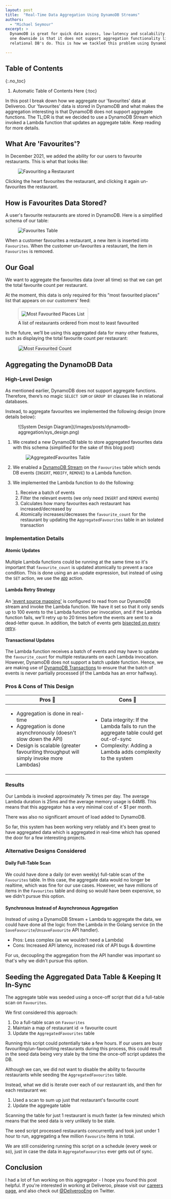 ```yaml
---
layout: post
title:  "Real-Time Data Aggregation Using DynamoDB Streams"
authors:
  - "Michael Seymour"
excerpt: >
  DynamoDB is great for quick data access, low-latency and scalability. However,
  one downside is that it does not support aggregation functionality like 
  relational DB's do. This is how we tackled this problem using DynamoDB Streams.

---
```


## Table of Contents
{:.no_toc}

1. Automatic Table of Contents Here
{:toc}

In this post I break down how we aggregate our 'favourites' data at Deliveroo. Our 'favourites' data is stored in DynamoDB and what makes the aggregation interesting is that DynamoDB does not support aggregate functions. The TL;DR is that we decided to use a DynamoDB Stream which invoked a Lambda function that updates an aggregate table. Keep reading for more details.

## What Are 'Favourites'?

In December 2021, we added the ability for our users to favourite restaurants. This is what that looks like:

<figure class="small">
<img src="/images/posts/dynamodb-aggregation/fav_restaurant.gif" alt="Favouriting a Restaurant" style="max-width:461px">
</figure>

Clicking the heart favourites the restaurant, and clicking it again un-favourites the restaurant.

## How is Favourites Data Stored?

A user's favourite restaurants are stored in DynamoDB. Here is a simplified schema of our table:

<figure>
<img src="/images/posts/dynamodb-aggregation/fav_table.png" alt="Favourites Table" style="max-width:600px">
</figure>

When a customer favourites a restaurant, a new item is inserted into `Favourites`. When the customer un-favourites a restaurant, the item in `Favourites` is removed.

## Our Goal

We want to aggregate the favourites data (over all time) so that we can get the total favourite count per restaurant.

At the moment, this data is only required for this “most favourited places” list that appears on our customers' feed:

<figure>
<img src="/images/posts/dynamodb-aggregation/fav_carousel.png" alt="Most Favourited Places List" style="padding:10px;border:1px solid #CCC;background-color:#FFF;border-radius:5px;">
<figcaption>
A list of restaurants ordered from most to least favourited
</figcaption>
</figure>

In the future, we’ll be using this aggregated data for many other features, such as displaying the total favourite count per restaurant:

<figure>
<img src="/images/posts/dynamodb-aggregation/fav_metadata.png" alt="Most Favourited Count" style="max-width:375px;padding:0;border:1px solid #CCC;background-color:#FFF;border-radius:5px;">
</figure>

## Aggregating the DynamoDB Data

### High-Level Design

As mentioned earlier, DynamoDB does not support aggregate functions. Therefore, there’s no magic `SELECT SUM` or `GROUP BY` clauses like in relational databases. 

Instead, to aggregate favourites we implemented the following design (more details below):

<figure>
![System Design Diagram](/images/posts/dynamodb-aggregation/sys_design.png)
</figure>

1. We created a new DynamoDB table to store aggregated favourites data with this schema (simplified for the sake of this blog post)

    <figure>
    <img src="/images/posts/dynamodb-aggregation/agg_fav_table.png" alt="AggregatedFavourites Table" style="max-width:700px">
    </figure>

1. We enabled a [DynamoDB Stream](https://docs.aws.amazon.com/amazondynamodb/latest/developerguide/Streams.html) on the `Favourites` table which sends DB events (`INSERT`, `MODIFY`, `REMOVE`) to a Lambda function.

1. We implemented the Lambda function to do the following:
    1. Receive a batch of events
    1. Filter the relevant events (we only need `INSERT` and `REMOVE` events)
    1. Calculates how many favourites each restaurant has increased/decreased by
    1. Atomically increases/decreases the `favourite_count` for the restaurant by updating the `AggregatedFavourites` table in an isolated transaction


### Implementation Details

#### Atomic Updates
Multiple Lambda functions could be running at the same time so it's important that `favourite_count` is updated atomically to prevent a race condition. This is done using an an update expression, but instead of using the `SET` action, we use the [`ADD`](https://docs.aws.amazon.com/amazondynamodb/latest/developerguide/Expressions.UpdateExpressions.html#Expressions.UpdateExpressions.ADD) action. 

#### Lambda Retry Strategy
An ['event source mapping'](https://docs.aws.amazon.com/lambda/latest/dg/invocation-eventsourcemapping.html) is configured to read from our DynamoDB stream and invoke the Lambda function. We have it set so that it only sends up to 100 events to the Lambda function per invocation, and if the Lambda function fails, we'll retry up to 20 times before the events are sent to a dead-letter queue. In addition, the batch of events gets [bisected on every retry](https://docs.aws.amazon.com/AWSCloudFormation/latest/UserGuide/aws-resource-lambda-eventsourcemapping.html#cfn-lambda-eventsourcemapping-bisectbatchonfunctionerror).

#### Transactional Updates
The Lambda function receives a batch of events and may have to update the `favourite_count` for multiple restaurants on each Lambda invocation. However, DynamoDB does not support a batch update function. Hence, we are making use of [DynamoDB Transactions](https://docs.aws.amazon.com/amazondynamodb/latest/APIReference/API_TransactWriteItems.html) to ensure that the batch of events is never partially processed (if the Lambda has an error halfway).

### Pros & Cons of This Design

<table>
    <thead>
        <tr>
            <th>Pros 🙌</th>
            <th>Cons 🤷</th>
        </tr>
    </thead>
    <tbody>
        <tr>
            <td>
              <ul style="margin: 1em auto;">
                <li>Aggregation is done in real-time</li>
                <li>Aggregation is done asynchronously (doesn't slow down the API)</li>
                <li>Design is scalable (greater favouriting throughput will simply invoke more Lambdas)</li>
              </ul>
            </td>
            <td>
              <ul style="margin: 1em auto;">
                <li>Data integrity: If the Lambda fails to run the aggregate table could get out-of-sync</li>
                <li>Complexity: Adding a Lambda adds complexity to the system</li>
              </ul>
            </td>
        </tr>
    </tbody>
</table>

### Results

Our Lambda is invoked approximately 7k times per day. The average Lambda duration is 25ms and the average memory usage is 64MB. This means that this aggregator has a very minimal cost of < $1 per month.

There was also no significant amount of load added to DynamoDB.

So far, this system has been working very reliably and it's been great to have aggregated data which is aggregated in real-time which has opened the door for a few interesting projects.

### Alternative Designs Considered

#### Daily Full-Table Scan

We could have done a daily (or even weekly) full-table scan of the `Favourites` table. In this case, the aggregate data would no longer be realtime, which was fine for our use cases. However, we have millions of items in the `Favourites` table and doing so would have been expensive, so we didn't pursue this option.

#### Synchronous Instead of Asynchronous Aggregation

Instead of using a DynamoDB Stream + Lambda to aggregate the data, we could have done all the logic from the Lambda in the Golang service (in the `SaveFavourite`/`UnsaveFavourite` API handler).

 - Pros: Less complex (as we wouldn't need a Lambda)
 - Cons: Increased API latency, increased risk of API bugs & downtime

For us, decoupling the aggregation from the API handler was important so that's why we didn't pursue this option.

## Seeding the Aggregated Data Table & Keeping It In-Sync

The aggregate table was seeded using a once-off script that did a full-table scan on `Favourites`.

We first considered this approach:

1. Do a full-table scan on `Favourites`
1. Maintain a map of restaurant id -> favourite count
1. Update the `AggregatedFavourites` table

Running this script could potentially take a few hours. If our users are busy favouriting/un-favouriting restaurants during this process, this could result in the seed data being very stale by the time the once-off script updates the DB.

Although we can, we did not want to disable the ability to favourite restaurants while seeding the `AggregatedFavourites` table.

Instead, what we did is iterate over each of our restaurant ids, and then for each restaurant we:
1. Used a scan to sum up just that restaurant's favourite count
1. Update the aggregate table

Scanning the table for just 1 restaurant is much faster (a few minutes) which means that the seed data is very unlikely to be stale.

The seed script processed restaurants concurrently and took just under 1 hour to run, aggregating a few million `Favourite` items in total.

We are still considering running this script on a schedule (every week or so), just in case the data in `AggregateFavourites` ever gets out of sync.

## Conclusion

I had a lot of fun working on this aggregator - I hope you found this post helpful. If you're interested in working at Deliveroo, please visit our [careers page](https://careers.deliveroo.co.uk/), and also check out [@DeliverooEng](https://twitter.com/deliverooeng) on Twitter.
